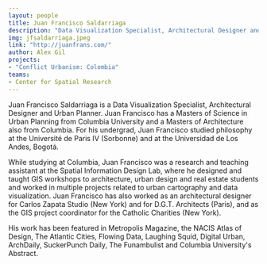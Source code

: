 ```yaml
---
layout: people
title: Juan Francisco Saldarriaga
description: "Data Visualization Specialist, Architectural Designer and Urban Planner"
img: jfsaldarriaga.jpeg
link: "http://juanfrans.com/"
author: Alex Gil
projects:
- "Conflict Urbanism: Colombia"
teams:
- Center for Spatial Research
---
```


Juan Francisco Saldarriaga is a Data Visualization Specialist, Architectural Designer and Urban Planner. Juan Francisco has a Masters of Science in Urban Planning from Columbia University and a Masters of Architecture also from Columbia. For his undergrad, Juan Francisco studied philosophy at the Université de Paris IV (Sorbonne) and at the Universidad de Los Andes, Bogotá.

While studying at Columbia, Juan Francisco was a research and teaching assistant at the Spatial Information Design Lab, where he designed and taught GIS workshops to architecture, urban design and real estate students and worked in multiple projects related to urban cartography and data visualization. Juan Francisco has also worked as an architectural designer for Carlos Zapata Studio (New York) and for D.G.T. Architects (Paris), and as the GIS project coordinator for the Catholic Charities (New York).

His work has been featured in Metropolis Magazine, the NACIS Atlas of Design, The Atlantic Cities, Flowing Data, Laughing Squid, Digital Urban, ArchDaily, SuckerPunch Daily, The Funambulist and Columbia University's Abstract.
